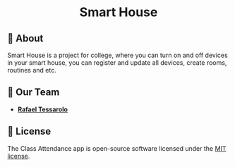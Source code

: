 <p align="center"><h1 align="center">Smart House</h1></p>

## 🧾 About
Smart House is a project for college, where you can turn on and off devices in your smart house, you can register and update all devices, create rooms, routines and etc.

## 🤹‍ Our Team

- **[Rafael Tessarolo](https://github.com/RaFaTEOLI)**

## 📄 License

The Class Attendance app is open-source software licensed under the [MIT license](https://opensource.org/licenses/MIT).
